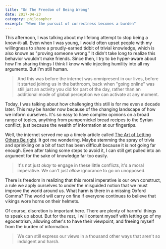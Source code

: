 ```yaml
---
title: "On The Freedom of Being Wrong"
date: 2017-04-23
category: philosopher
excerpt: "When the pursuit of correctness becomes a burden"
---
```


This afternoon, I was talking about my lifelong attempt to stop being a know-it-all. Even when I was young, I would often upset people with my willingness to share a proudly-earned tidbit of trivial knowledge, which is also known as "proving someone wrong." It didn't take long to realize this behavior wouldn't make friends. Since then, I try to be hyper-aware about how I'm sharing things I think I know while injecting humility into all my arguments. But I'm still human.

> And this was before the internet was omnipresent in our lives, before it started joining us in the bathroom, back when "going online" was still just an activity you did for part of the day, rather than an additional mode of global perception we can activate at any moment.

Today, I was talking about how challenging this still is for me even a decade later. This may be harder now because of the changing landscape of how we inform ourselves. It's so easy to have complex opinions on a broad range of topics, anything from pumpernickel bread recipes to the Syrian conflict, just because the wealth of information at our fingertips.

Well, the internet served me up a timely article called [The Art of Letting Others Be right](http://www.raptitude.com/2016/02/the-art-of-letting-others-be-right/). It got me wondering. Maybe stemming the spray of trivia and sprinkling on a bit of tact has been difficult because it is not going far enough. Even after taking some steps to avoid it, I can still get pulled into an argument for the sake of knowledge far too easily.

> It's not just _okay_ to engage in these little conflicts, it's a moral imperative. We can't just _allow_ ignorance to go on unopposed.

There is freedom in realizing that this moral imperative is our own construct, a rule we apply ourselves to under the misguided notion that we must improve the world around us. What harm is there in a missing Oxford Comma? The world will carry on fine if everyone continues to believe that vikings wore horns on their helmets.

Of course, discretion is important here. There are plenty of harmful things to speak up about. But for the rest, I will content myself with letting go of my egocentrism, allowing other's to have their viewpoint, and freeing myself from the burden of information.

> We can still express our views in a thousand other ways that aren't so indulgent and harsh.

